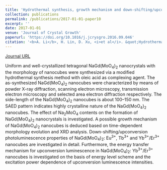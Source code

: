 ```yaml
---
title: 'Hydrothermal synthesis, growth mechanism and down-shifting/upconversion photoluminescence of single crystal NaGd(MoO<sub>4</sub>)<sub>2</sub> nanocubes doped with Eu<sup>3+</sup>, Tb<sup>3+</sup> and Yb<sup>3+</sup>/Er<sup>3+</sup>'
collection: publications
permalink: /publications/2017-01-01-paper10
excerpt: ''
date: 2017-01-01
venue: 'Journal of Crystal Growth'
paperurl: 'https://doi.org/10.1016/j.jcrysgro.2016.09.046'
citation: '<b>A. Li</b>, H. Lin, D. Xu, <i>et al</i>. &quot;Hydrothermal synthesis, growth mechanism and down-shifting/upconversion photoluminescence of single crystal NaGd(MoO<sub>4</sub>)<sub>2</sub> nanocubes doped with Eu<sup>3+</sup>, Tb<sup>3+</sup> and Yb<sup>3+</sup>/Er<sup>3+</sup>&quot;, <i>Journal of Crystal Growth</i>, 2017, 468: 149-154.'
---
```

[Journal URL](https://www.sciencedirect.com/science/article/pii/S0022024816305498)

Uniform and well-crystallized tetragonal NaGd(MoO<sub>4</sub>)<sub>2</sub> nanocrystals with the morphology of nanocubes were synthesized via a modified hydrothermal synthesis method with oleic acid as complexing agent. The as-synthesized NaGd(MoO<sub>4</sub>)<sub>2</sub> nanocubes were characterized by means of powder X-ray diffraction, scanning electron microscopy, transmission electron microscopy and selected area electron diffraction respectively. The side-length of the NaGd(MoO<sub>4</sub>)<sub>2</sub> nanocubes is about 100–150 nm. The SAED pattern indicates highly crystalline nature of the NaGd(MoO<sub>4</sub>)<sub>2</sub> nanocubes. The effect of Na<sub>2</sub>MoO<sub>4</sub> contents on the formation of NaGd(MoO<sub>4</sub>)<sub>2</sub> nanocrystals is investigated. A possible growth mechanism of NaGd(MoO<sub>4</sub>)<sub>2</sub> nanocubes is deduced based on time-dependent morphology evolution and XRD analysis. Down-shifting/upconversion photoluminescence properties of NaGd(MoO<sub>4</sub>)<sub>2</sub>: Eu<sup>3+</sup>, Tb<sup>3+</sup> and Yb<sup>3+</sup>/Er<sup>3+</sup> nanocubes are investigated in detail. Furthermore, the energy transfer mechanism for upconversion luminescence in NaGd(MoO<sub>4</sub>)<sub>2</sub>: Yb<sup>3+</sup>/Er<sup>3+</sup> nanocubes is investigated on the basis of energy level scheme and the excitation power dependence of upconversion luminescence intensities.